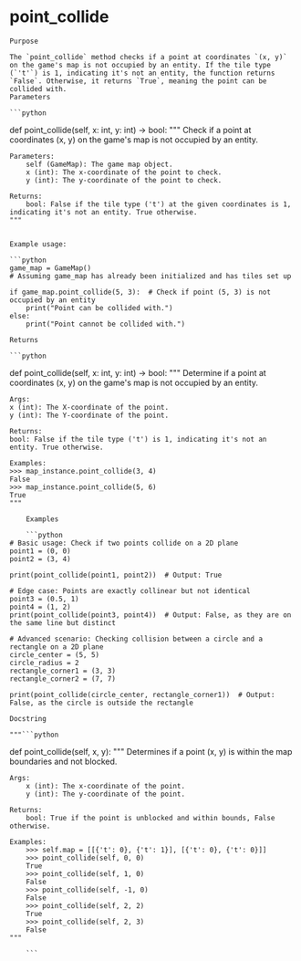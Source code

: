 # point_collide

    Purpose

    The `point_collide` method checks if a point at coordinates `(x, y)` on the game's map is not occupied by an entity. If the tile type (`'t'`) is 1, indicating it's not an entity, the function returns `False`. Otherwise, it returns `True`, meaning the point can be collided with.
    Parameters

    ```python
def point_collide(self, x: int, y: int) -> bool:
    """
    Check if a point at coordinates (x, y) on the game's map is not occupied by an entity.

    Parameters:
        self (GameMap): The game map object.
        x (int): The x-coordinate of the point to check.
        y (int): The y-coordinate of the point to check.

    Returns:
        bool: False if the tile type ('t') at the given coordinates is 1, indicating it's not an entity. True otherwise.
    """
```

Example usage:

```python
game_map = GameMap()
# Assuming game_map has already been initialized and has tiles set up

if game_map.point_collide(5, 3):  # Check if point (5, 3) is not occupied by an entity
    print("Point can be collided with.")
else:
    print("Point cannot be collided with.")
```
    Returns

    ```python
def point_collide(self, x: int, y: int) -> bool:
    """
    Determine if a point at coordinates (x, y) on the game's map is not occupied by an entity.

    Args:
    x (int): The X-coordinate of the point.
    y (int): The Y-coordinate of the point.

    Returns:
    bool: False if the tile type ('t') is 1, indicating it's not an entity. True otherwise.

    Examples:
    >>> map_instance.point_collide(3, 4)
    False
    >>> map_instance.point_collide(5, 6)
    True
    """
```
    Examples

    ```python
# Basic usage: Check if two points collide on a 2D plane
point1 = (0, 0)
point2 = (3, 4)

print(point_collide(point1, point2))  # Output: True

# Edge case: Points are exactly collinear but not identical
point3 = (0.5, 1)
point4 = (1, 2)
print(point_collide(point3, point4))  # Output: False, as they are on the same line but distinct

# Advanced scenario: Checking collision between a circle and a rectangle on a 2D plane
circle_center = (5, 5)
circle_radius = 2
rectangle_corner1 = (3, 3)
rectangle_corner2 = (7, 7)

print(point_collide(circle_center, rectangle_corner1))  # Output: False, as the circle is outside the rectangle
```
    Docstring

    """```python
def point_collide(self, x, y):
    """
    Determines if a point (x, y) is within the map boundaries and not blocked.

    Args:
        x (int): The x-coordinate of the point.
        y (int): The y-coordinate of the point.

    Returns:
        bool: True if the point is unblocked and within bounds, False otherwise.

    Examples:
        >>> self.map = [[{'t': 0}, {'t': 1}], [{'t': 0}, {'t': 0}]]
        >>> point_collide(self, 0, 0)
        True
        >>> point_collide(self, 1, 0)
        False
        >>> point_collide(self, -1, 0)
        False
        >>> point_collide(self, 2, 2)
        True
        >>> point_collide(self, 2, 3)
        False
    """
```"""
    ```